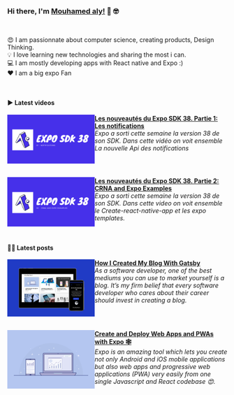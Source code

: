 ### Hi there, I'm [Mouhamed aly!](https://mouhamedaly.dev) 👋 🤓

<br />

😍 I am passionnate about computer science, creating products, Design Thinking. <br />
💡 I love learning new technologies and sharing the most i can. <br />
💻 I am mostly developing apps with React native and Expo :) <br />
❤️ I am a big expo Fan

<br />

#### ▶️ Latest videos

<!-- YT LIST START -->

[<img src="https://github.com/Sidibedev/Sidibedev/blob/master/assets/video1.png" align="left" width="200" />](https://www.youtube.com/watch?v=Kn14Xu3l-6w&t)
**[Les nouveautés du Expo SDK 38. Partie 1: Les notifications](https://www.youtube.com/watch?v=Kn14Xu3l-6w&t)**
<br /> _Expo a sorti cette semaine la version 38 de son SDK. Dans cette vidéo on voit ensemble La nouvelle Api des notifications_

<img align="center" width="100%" height="0" />

[<img src="https://github.com/Sidibedev/Sidibedev/blob/master/assets/video2.png" align="left" width="200" />](https://www.youtube.com/watch?v=01qrhGKyxkg&t)
**[Les nouveautés du Expo SDK 38. Partie 2: CRNA and Expo Examples](https://www.youtube.com/watch?v=01qrhGKyxkg&t)**
<br /> _Expo a sorti cette semaine la version 38 de son SDK. Dans cette video on voit ensemble le Create-react-native-app et les expo templates._

<img align="center" width="100%" height="0" />

#### ✍🏿 Latest posts

<!-- YT LIST START -->

[<img src="https://github.com/Sidibedev/Sidibedev/blob/master/assets/post1.png" align="left" width="200" />](https://mouhamedaly.dev/How-I-Created-My-Blog-With-Gatsby)
**[How I Created My Blog With Gatsby](https://mouhamedaly.dev/How-I-Created-My-Blog-With-Gatsby)**
<br /> _As a software developer, one of the best mediums you can use to market yourself is a blog. It’s my firm belief that every software developer who cares about their career should invest in creating a blog._

<img align="center" width="100%" height="0" />

[<img src="https://github.com/Sidibedev/Sidibedev/blob/master/assets/post2.png" align="left" width="200" />](https://mouhamedaly.dev/Create-and-Deploy-Web-Apps-and-PWAs-with-Expo)
**[Create and Deploy Web Apps and PWAs with Expo 🕸](https://mouhamedaly.dev/Create-and-Deploy-Web-Apps-and-PWAs-with-Expo)**
<br /> _Expo is an amazing tool which lets you create not only Android and iOS mobile applications but also web apps and progressive web applications (PWA) very easily from one single Javascript and React codebase 😍._

<img align="center" width="100%" height="0" />
